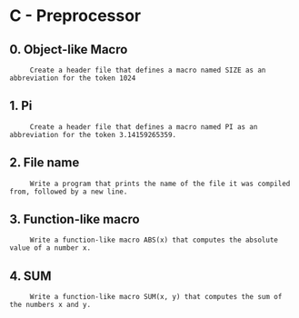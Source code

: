 #  C - Preprocessor
## 0. Object-like Macro
		 Create a header file that defines a macro named SIZE as an abbreviation for the token 1024
##  1. Pi
		 Create a header file that defines a macro named PI as an abbreviation for the token 3.14159265359.
##  2. File name
		 Write a program that prints the name of the file it was compiled from, followed by a new line.
##  3. Function-like macro
		 Write a function-like macro ABS(x) that computes the absolute value of a number x.
##  4. SUM
		 Write a function-like macro SUM(x, y) that computes the sum of the numbers x and y.
